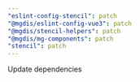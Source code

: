 ```yaml
---
"eslint-config-stencil": patch
"@mgdis/eslint-config-vue3": patch
"@mgdis/stencil-helpers": patch
"@mgdis/mg-components": patch
"stencil": patch
---
```


Update dependencies
